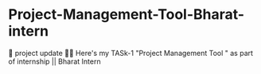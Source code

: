 # Project-Management-Tool-Bharat-intern
🚀 project update 🤘🚀 Here's my TASk-1 "Project Management Tool " as part of internship || Bharat Intern
